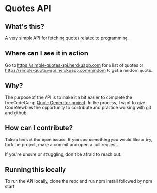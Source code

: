 # Quotes API

## What's this?
A very simple API for fetching quotes related to programming.

## Where can I see it in action
Go to https://simple-quotes-api.herokuapp.com for a list of quotes or https://simple-quotes-api.herokuapp.com/random to get a random quote.

## Why?
The purpose of the API is to make it a bit easier to complete the freeCodeCamp [Quote Generator project](https://www.freecodecamp.org/learn/front-end-libraries/front-end-libraries-projects/build-a-random-quote-machine).
In the process, I want to give CodeNewbies the opportunity to contribute and practice working with git and github.

## How can I contribute?
Take a look at the open issues. If you see something you would like to try, fork the project, make a commit and open a pull request.

If you're unsure or struggling, don't be afraid to reach out. 

## Running this locally
To run the API locally, clone the repo and run npm install followed by npm start 
